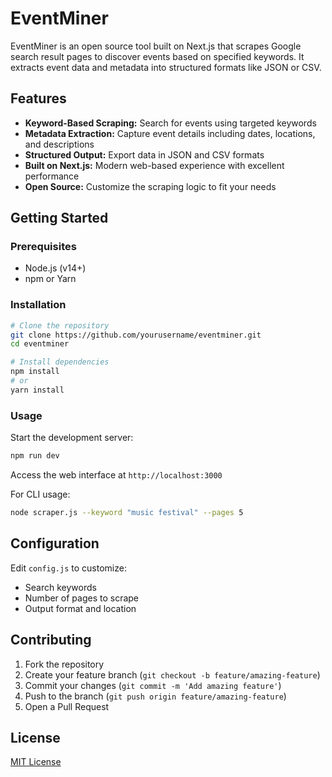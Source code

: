 # EventMiner

EventMiner is an open source tool built on Next.js that scrapes Google search result pages to discover events based on specified keywords. It extracts event data and metadata into structured formats like JSON or CSV.

## Features

- **Keyword-Based Scraping:** Search for events using targeted keywords
- **Metadata Extraction:** Capture event details including dates, locations, and descriptions
- **Structured Output:** Export data in JSON and CSV formats
- **Built on Next.js:** Modern web-based experience with excellent performance
- **Open Source:** Customize the scraping logic to fit your needs

## Getting Started

### Prerequisites

- Node.js (v14+)
- npm or Yarn

### Installation

```bash
# Clone the repository
git clone https://github.com/yourusername/eventminer.git
cd eventminer

# Install dependencies
npm install
# or
yarn install
```

### Usage

Start the development server:

```bash
npm run dev
```

Access the web interface at `http://localhost:3000`

For CLI usage:

```bash
node scraper.js --keyword "music festival" --pages 5
```

## Configuration

Edit `config.js` to customize:

- Search keywords
- Number of pages to scrape
- Output format and location

## Contributing

1. Fork the repository
2. Create your feature branch (`git checkout -b feature/amazing-feature`)
3. Commit your changes (`git commit -m 'Add amazing feature'`)
4. Push to the branch (`git push origin feature/amazing-feature`)
5. Open a Pull Request

## License

[MIT License](LICENSE)
